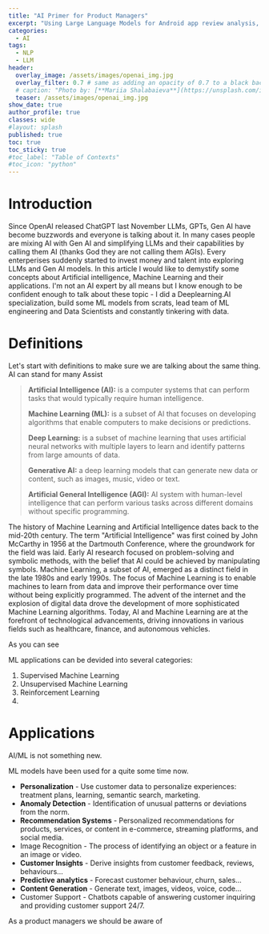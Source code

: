 ```yaml
---
title: "AI Primer for Product Managers"
excerpt: "Using Large Language Models for Android app review analysis, covering sentiment analysis, emotion detection, summarization, and more."
categories:
  - AI
tags:
  - NLP
  - LLM
header:
  overlay_image: /assets/images/openai_img.jpg
  overlay_filter: 0.7 # same as adding an opacity of 0.7 to a black background
  # caption: "Photo by: [**Mariia Shalabaieva**](https://unsplash.com/it/@maria_shalabaieva?utm_source=unsplash&utm_medium=referral&utm_content=creditCopyText) on [**Unsplash**](https://unsplash.com/photos/nYSdjVD2ayo?utm_source=unsplash&utm_medium=referral&utm_content=creditCopyText)"
  teaser: /assets/images/openai_img.jpg
show_date: true
author_profile: true
classes: wide
#layout: splash
published: true
toc: true
toc_sticky: true
#toc_label: "Table of Contexts"
#toc_icon: "python"  
---
```




# Introduction

Since OpenAI released ChatGPT last November LLMs, GPTs, Gen AI have become buzzwords and everyone is talking about it.  In many cases people are mixing AI with Gen AI and simplifying LLMs and their capabilities by calling them AI (thanks God they are not calling them AGIs). Every enterperises suddenly started to invest money and talent into exploring LLMs and Gen AI models. In this article I would like to demystify some concepts about Artificial intelligence, Machine Learning and their applications. I'm not an AI expert by all means but I know enough to be confident enough to talk about these topic - I did a Deeplearning.AI specialization, build some ML models from scrats, lead team of ML engineering and Data Scientists and constantly tinkering with data. 

# Definitions

Let's start with definitions to make sure we are talking about the same thing. AI can stand for many Assist

>  **Artificial Intelligence (AI):** is a computer systems that can perform tasks that would typically require human intelligence.
>
> **Machine Learning (ML):** is a subset of AI that focuses on developing algorithms that enable computers to make decisions or predictions.
>
> **Deep Learning:** is a subset of machine learning that uses artificial neural networks with multiple layers to learn and identify patterns from large amounts of data.
>
> **Generative AI:** a deep learning models that can generate new data or content, such as images, music, video or text.
>
> **Artificial General Intelligence (AGI):** AI system with human-level intelligence that can perform various tasks across different domains without specific programming.



The history of Machine Learning and Artificial Intelligence dates back to the mid-20th century. The term "Artificial Intelligence" was first coined by John McCarthy in 1956 at the Dartmouth Conference, where the groundwork for the field was laid. Early AI research focused on problem-solving and symbolic methods, with the belief that AI could be achieved by manipulating symbols. Machine Learning, a subset of AI, emerged as a distinct field in the late 1980s and early 1990s. The focus of Machine Learning is to enable machines to learn from data and improve their performance over time without being explicitly programmed. The advent of the internet and the explosion of digital data drove the development of more sophisticated Machine Learning algorithms. Today, AI and Machine Learning are at the forefront of technological advancements, driving innovations in various fields such as healthcare, finance, and autonomous vehicles.

As you can see 

ML applications can be devided into several categories:

1. Supervised Machine Learning
2. Unsupervised Machine Learning
3. Reinforcement Learning
4. 

# Applications 

AI/ML is not something new. 



ML models have been used for a quite some time now. 

- **Personalization** - Use customer data to personalize experiences: treatment plans, learning, semantic search, marketing.
- **Anomaly Detection** - Identification of unusual patterns or deviations from the norm.
- **Recommendation Systems** - Personalized recommendations for products, services, or content in e-commerce, streaming platforms, and social media.
- Image Recognition - The process of identifying an object or a feature in an image or video.
- **Customer Insights** - Derive insights from customer feedback, reviews, behaviours…
- **Predictive analytics** - Forecast customer behaviour, churn, sales…
- **Content Generation** - Generate text, images, videos, voice, code…
- Customer Support - Chatbots capable of answering customer inquiring and providing customer support 24/7.



As a product managers we should be aware of 

